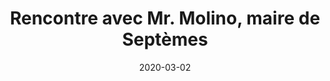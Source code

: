 ---
layout: default
date: 2020-03-02
img: 
category: info
title: "Rencontre avec Mr. Molino, maire de Septèmes"
description: "Le 20 janvier dernier, nous avons rencontré Mr. Molino à la maire de Septèmes. Voici le compte-rendu de notre entretien."
tags: association
button_name: CR réunion
doclink: "/doc/cr_reunion_mairie_15012020.pdf"
meta: "noindex"
---